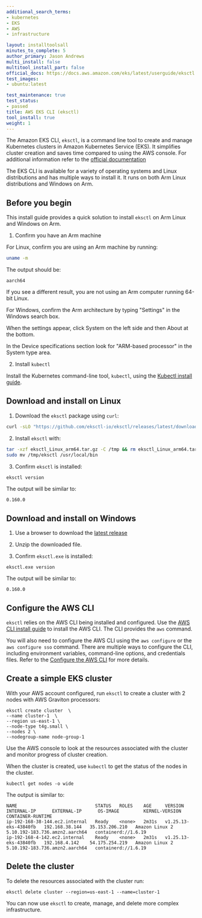 ```yaml
---
additional_search_terms:
- kubernetes
- EKS
- AWS 
- infrastructure

layout: installtoolsall
minutes_to_complete: 5
author_primary: Jason Andrews
multi_install: false
multitool_install_part: false
official_docs: https://docs.aws.amazon.com/eks/latest/userguide/eksctl.html
test_images:
- ubuntu:latest

test_maintenance: true
test_status:
- passed
title: AWS EKS CLI (eksctl)
tool_install: true
weight: 1
---
```


The Amazon EKS CLI, `eksctl`, is a command line tool to create and manage Kubernetes clusters in Amazon Kubernetes Service (EKS). It simplifies cluster creation and saves time compared to using the AWS console. For additional information refer to the [official documentation](https://eksctl.io/)

The EKS CLI is available for a variety of operating systems and Linux distributions and has multiple ways to install it. It runs on both Arm Linux distributions and Windows on Arm.

## Before you begin

This install guide provides a quick solution to install `eksctl` on Arm Linux and Windows on Arm. 

1. Confirm you have an Arm machine

For Linux, confirm you are using an Arm machine by running:

```bash
uname -m
```

The output should be:

```output
aarch64
```

If you see a different result, you are not using an Arm computer running 64-bit Linux.

For Windows, confirm the Arm architecture by typing "Settings" in the Windows search box. 

When the settings appear, click System on the left side and then About at the bottom.

In the Device specifications section look for "ARM-based processor" in the System type area. 

2. Install `kubectl`

Install the Kubernetes command-line tool, `kubectl`, using the [Kubectl install guide](/install-guides/kubectl/).

## Download and install on Linux

1. Download the `eksctl` package using `curl`: 

```bash { target="ubuntu:latest" }
curl -sLO "https://github.com/eksctl-io/eksctl/releases/latest/download/eksctl_Linux_arm64.tar.gz"
```

2. Install `eksctl` with: 

```bash { target="ubuntu:latest" }
tar -xzf eksctl_Linux_arm64.tar.gz -C /tmp && rm eksctl_Linux_arm64.tar.gz
sudo mv /tmp/eksctl /usr/local/bin
```

3. Confirm `eksctl` is installed:

```bash { target="ubuntu:latest" }
eksctl version
```

The output will be similar to:

```output
0.160.0
```

## Download and install on Windows

1. Use a browser to download the [latest release](https://github.com/eksctl-io/eksctl/releases/latest/download/eksctl_Windows_arm64.zip)

2. Unzip the downloaded file.

3. Confirm `eksctl.exe` is installed:

```console
eksctl.exe version
```

The output will be similar to:

```output
0.160.0
```

## Configure the AWS CLI

`eksctl` relies on the AWS CLI being installed and configured. Use the [AWS CLI install guide](/install-guides/aws-cli/) to install the AWS CLI. The CLI provides the `aws` command.

You will also need to configure the AWS CLI using the `aws configure` or the `aws configure sso` command. There are multiple ways to configure the CLI, including environment variables, command-line options, and credentials files. Refer to the [Configure the AWS CLI](https://docs.aws.amazon.com/cli/latest/userguide/cli-chap-configure.html) for more details. 

## Create a simple EKS cluster

With your AWS account configured, run `eksctl` to create a cluster with 2 nodes with AWS Graviton processors: 

```console
eksctl create cluster  \
--name cluster-1  \
--region us-east-1 \
--node-type t4g.small \
--nodes 2 \
--nodegroup-name node-group-1 
```

Use the AWS console to look at the resources associated with the cluster and monitor progress of cluster creation. 

When the cluster is created, use `kubectl` to get the status of the nodes in the cluster. 

```console
kubectl get nodes -o wide
```

The output is similar to:

```output
NAME                             STATUS   ROLES    AGE     VERSION                INTERNAL-IP      EXTERNAL-IP      OS-IMAGE         KERNEL-VERSION                   CONTAINER-RUNTIME
ip-192-168-38-144.ec2.internal   Ready    <none>   2m31s   v1.25.13-eks-43840fb   192.168.38.144   35.153.206.210   Amazon Linux 2   5.10.192-183.736.amzn2.aarch64   containerd://1.6.19
ip-192-168-4-142.ec2.internal    Ready    <none>   2m31s   v1.25.13-eks-43840fb   192.168.4.142    54.175.254.219   Amazon Linux 2   5.10.192-183.736.amzn2.aarch64   containerd://1.6.19
```

## Delete the cluster

To delete the resources associated with the cluster run:

```console
eksctl delete cluster --region=us-east-1 --name=cluster-1
```

You can now use `eksctl` to create, manage, and delete more complex infrastructure.